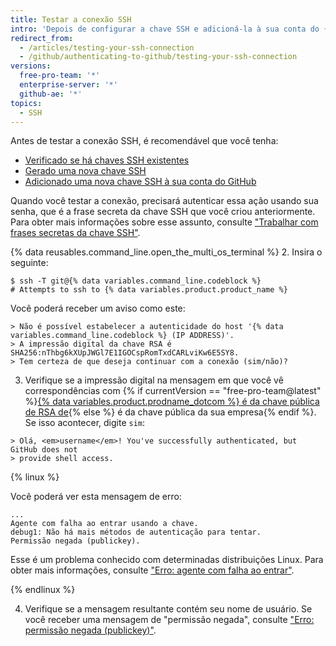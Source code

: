 ```yaml
---
title: Testar a conexão SSH
intro: 'Depois de configurar a chave SSH e adicioná-la à sua conta do {% data variables.product.product_name %}, você pode testar a conexão.'
redirect_from:
  - /articles/testing-your-ssh-connection
  - /github/authenticating-to-github/testing-your-ssh-connection
versions:
  free-pro-team: '*'
  enterprise-server: '*'
  github-ae: '*'
topics:
  - SSH
---
```


Antes de testar a conexão SSH, é recomendável que você tenha:
- [Verificado se há chaves SSH existentes](/articles/checking-for-existing-ssh-keys)
- [Gerado uma nova chave SSH](/articles/generating-a-new-ssh-key-and-adding-it-to-the-ssh-agent)
- [Adicionado uma nova chave SSH à sua conta do GitHub](/articles/adding-a-new-ssh-key-to-your-github-account)

Quando você testar a conexão, precisará autenticar essa ação usando sua senha, que é a frase secreta da chave SSH que você criou anteriormente. Para obter mais informações sobre esse assunto, consulte ["Trabalhar com frases secretas da chave SSH"](/articles/working-with-ssh-key-passphrases).

{% data reusables.command_line.open_the_multi_os_terminal %}
2. Insira o seguinte:
  ```shell
  $ ssh -T git@{% data variables.command_line.codeblock %}
  # Attempts to ssh to {% data variables.product.product_name %}
  ```

  Você poderá receber um aviso como este:

  ```shell
  > Não é possível estabelecer a autenticidade do host '{% data variables.command_line.codeblock %} (IP ADDRESS)'.
  > A impressão digital da chave RSA é SHA256:nThbg6kXUpJWGl7E1IGOCspRomTxdCARLviKw6E5SY8.
  > Tem certeza de que deseja continuar com a conexão (sim/não)?
  ```

3. Verifique se a impressão digital na mensagem em que você vê correspondências com {% if currentVersion == "free-pro-team@latest" %}[{% data variables.product.prodname_dotcom %} é da chave pública de RSA de](/github/authenticating-to-github/githubs-ssh-key-fingerprints){% else %} é da chave pública da sua empresa{% endif %}. Se isso acontecer, digite `sim`:
  ```shell
  > Olá, <em>username</em>! You've successfully authenticated, but GitHub does not
  > provide shell access.
  ```

  {% linux %}

  Você poderá ver esta mensagem de erro:
  ```shell
  ...
  Agente com falha ao entrar usando a chave.
  debug1: Não há mais métodos de autenticação para tentar.
  Permissão negada (publickey).
  ```

  Esse é um problema conhecido com determinadas distribuições Linux. Para obter mais informações, consulte ["Erro: agente com falha ao entrar"](/articles/error-agent-admitted-failure-to-sign).

  {% endlinux %}

4. Verifique se a mensagem resultante contém seu nome de usuário. Se você receber uma mensagem de "permissão negada", consulte ["Erro: permissão negada (publickey)"](/articles/error-permission-denied-publickey).
